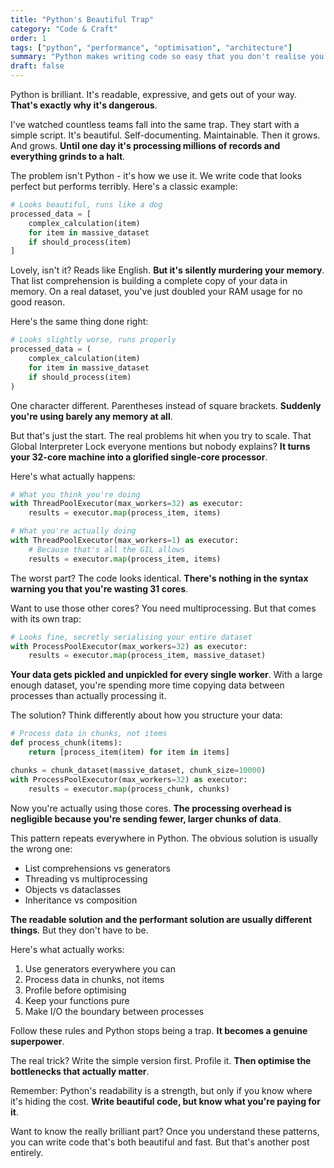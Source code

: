 ```yaml
---
title: "Python's Beautiful Trap"
category: "Code & Craft"
order: 1
tags: ["python", "performance", "optimisation", "architecture"]
summary: "Python makes writing code so easy that you don't realise you're building a performance nightmare until it's too late. Here's how to get the best of both worlds."
draft: false
---
```


Python is brilliant. It's readable, expressive, and gets out of your way. **That's exactly why it's dangerous**.

I've watched countless teams fall into the same trap. They start with a simple script. It's beautiful. Self-documenting. Maintainable. Then it grows. And grows. **Until one day it's processing millions of records and everything grinds to a halt**.

The problem isn't Python - it's how we use it. We write code that looks perfect but performs terribly. Here's a classic example:

```python
# Looks beautiful, runs like a dog
processed_data = [
    complex_calculation(item)
    for item in massive_dataset
    if should_process(item)
]
```

Lovely, isn't it? Reads like English. **But it's silently murdering your memory**. That list comprehension is building a complete copy of your data in memory. On a real dataset, you've just doubled your RAM usage for no good reason.

Here's the same thing done right:

```python
# Looks slightly worse, runs properly
processed_data = (
    complex_calculation(item)
    for item in massive_dataset
    if should_process(item)
)
```

One character different. Parentheses instead of square brackets. **Suddenly you're using barely any memory at all**.

But that's just the start. The real problems hit when you try to scale. That Global Interpreter Lock everyone mentions but nobody explains? **It turns your 32-core machine into a glorified single-core processor**.

Here's what actually happens:

```python
# What you think you're doing
with ThreadPoolExecutor(max_workers=32) as executor:
    results = executor.map(process_item, items)

# What you're actually doing
with ThreadPoolExecutor(max_workers=1) as executor:
    # Because that's all the GIL allows
    results = executor.map(process_item, items)
```

The worst part? The code looks identical. **There's nothing in the syntax warning you that you're wasting 31 cores**.

Want to use those other cores? You need multiprocessing. But that comes with its own trap:

```python
# Looks fine, secretly serialising your entire dataset
with ProcessPoolExecutor(max_workers=32) as executor:
    results = executor.map(process_item, massive_dataset)
```

**Your data gets pickled and unpickled for every single worker**. With a large enough dataset, you're spending more time copying data between processes than actually processing it.

The solution? Think differently about how you structure your data:

```python
# Process data in chunks, not items
def process_chunk(items):
    return [process_item(item) for item in items]

chunks = chunk_dataset(massive_dataset, chunk_size=10000)
with ProcessPoolExecutor(max_workers=32) as executor:
    results = executor.map(process_chunk, chunks)
```

Now you're actually using those cores. **The processing overhead is negligible because you're sending fewer, larger chunks of data**.

This pattern repeats everywhere in Python. The obvious solution is usually the wrong one:

- List comprehensions vs generators
- Threading vs multiprocessing
- Objects vs dataclasses
- Inheritance vs composition

**The readable solution and the performant solution are usually different things**. But they don't have to be.

Here's what actually works:

1. Use generators everywhere you can
2. Process data in chunks, not items
3. Profile before optimising
4. Keep your functions pure
5. Make I/O the boundary between processes

Follow these rules and Python stops being a trap. **It becomes a genuine superpower**.

The real trick? Write the simple version first. Profile it. **Then optimise the bottlenecks that actually matter**.

Remember: Python's readability is a strength, but only if you know where it's hiding the cost. **Write beautiful code, but know what you're paying for it**.

Want to know the really brilliant part? Once you understand these patterns, you can write code that's both beautiful and fast. But that's another post entirely.